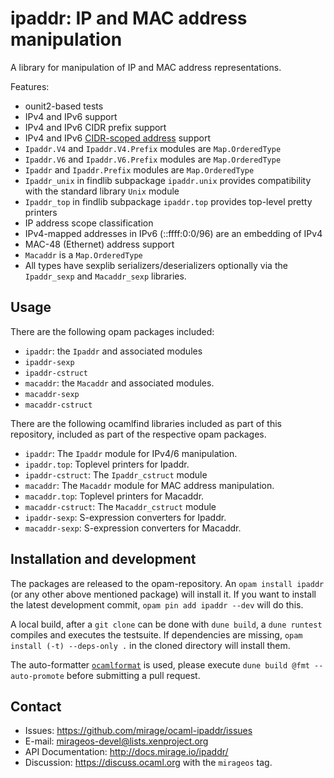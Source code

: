 # ipaddr: IP and MAC address manipulation

A library for manipulation of IP and MAC address representations.

Features:

 * ounit2-based tests
 * IPv4 and IPv6 support
 * IPv4 and IPv6 CIDR prefix support
 * IPv4 and IPv6 [CIDR-scoped address](http://tools.ietf.org/html/rfc4291#section-2.3) support
 * `Ipaddr.V4` and `Ipaddr.V4.Prefix` modules are `Map.OrderedType`
 * `Ipaddr.V6` and `Ipaddr.V6.Prefix` modules are `Map.OrderedType`
 * `Ipaddr` and `Ipaddr.Prefix` modules are `Map.OrderedType`
 * `Ipaddr_unix` in findlib subpackage `ipaddr.unix` provides compatibility with the standard library `Unix` module
 * `Ipaddr_top` in findlib subpackage `ipaddr.top` provides top-level pretty printers
 * IP address scope classification
 * IPv4-mapped addresses in IPv6 (::ffff:0:0/96) are an embedding of IPv4
 * MAC-48 (Ethernet) address support
 * `Macaddr` is a `Map.OrderedType`
 * All types have sexplib serializers/deserializers optionally via the `Ipaddr_sexp` and `Macaddr_sexp` libraries.

## Usage

There are the following opam packages included:

- `ipaddr`: the `Ipaddr` and associated modules
- `ipaddr-sexp`
- `ipaddr-cstruct`
- `macaddr`: the `Macaddr` and associated modules.
- `macaddr-sexp`
- `macaddr-cstruct`

There are the following ocamlfind libraries included as part of this
repository, included as part of the respective opam packages.

- `ipaddr`: The `Ipaddr` module for IPv4/6 manipulation.
- `ipaddr.top`: Toplevel printers for Ipaddr.
- `ipaddr-cstruct`: The `Ipaddr_cstruct` module
- `macaddr`: The `Macaddr` module for MAC address manipulation.
- `macaddr.top`: Toplevel printers for Macaddr.
- `macaddr-cstruct`: The `Macaddr_cstruct` module
- `ipaddr-sexp`: S-expression converters for Ipaddr.
- `macaddr-sexp`: S-expression converters for Macaddr.

## Installation and development

The packages are released to the opam-repository. An `opam install ipaddr`
(or any other above mentioned package) will install it. If you want to install
the latest development commit, `opam pin add ipaddr --dev` will do this.

A local build, after a `git clone` can be done with `dune build`, a
`dune runtest` compiles and executes the testsuite. If dependencies are missing,
`opam install (-t) --deps-only .` in the cloned directory will install them.

The auto-formatter [`ocamlformat`](https://github.com/ocaml-ppx/ocamlformat) is
used, please execute `dune build @fmt --auto-promote` before submitting a pull
request.

## Contact

- Issues: <https://github.com/mirage/ocaml-ipaddr/issues>
- E-mail: <mirageos-devel@lists.xenproject.org>
- API Documentation: <http://docs.mirage.io/ipaddr/>
- Discussion: <https://discuss.ocaml.org> with the `mirageos` tag.

